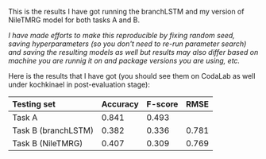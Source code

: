This is the results I have got running the branchLSTM and my version of NileTMRG model for both tasks A and B.

*I have made efforts to make this reproducible by fixing random seed, saving hyperparameters (so you don't need to re-run parameter search) and saving the resulting models as well but results may also differ based on machine you are runnig it on and package versions you are using, etc.* 

Here is the results that I have got (you should see them on CodaLab as well under kochkinael in post-evaluation stage):

|     Testing set         | Accuracy | F-score | RMSE|
|  :---        |     :---        |        :---   |:--- |
| Task A   |   0.841   |  0.493   |    |
| Task B (branchLSTM)     |  0.382      |  0.336     |0.781 |
| Task B (NileTMRG)    |     0.407   |   0.309    | 0.769|
